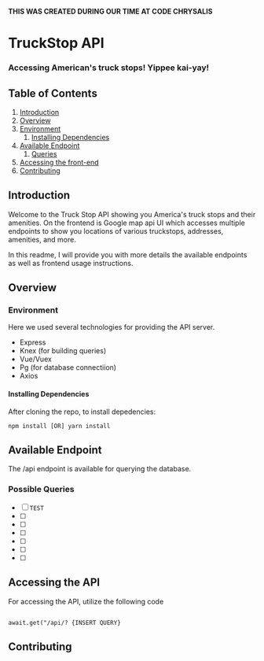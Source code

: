 ****THIS WAS CREATED DURING OUR TIME AT CODE CHRYSALIS****

# TruckStop API
### Accessing American's truck stops! Yippee kai-yay!



## Table of Contents

1.  [Introduction](#introduction)
1.  [Overview](#overview)
1.  [Environment](#environment)
    1.  [Installing Dependencies](#installing-dependencies)
1.  [Available Endpoint](#available-queries)
    1.  [Queries](#queries)
1. [Accessing the front-end](#accessing-the-front-end)
1.  [Contributing](#contributing)


## Introduction

Welcome to the Truck Stop API showing you America's truck stops and their amenities. On the frontend is Google map api UI 
which accesses multiple endpoints to show you locations of various truckstops, addresses, amenities, and more. 

In this readme, I will provide you with more details the available endpoints as well as frontend usage instructions. 

## Overview

### Environment

Here we used several technologies for providing the API server. 

* Express
* Knex (for building queries)
* Vue/Vuex
* Pg (for database connectiion)
* Axios

#### Installing Dependencies

After cloning the repo, to install depedencies:

```shell
npm install [OR] yarn install
```


## Available Endpoint

The /api endpoint is available for querying the database. 


### Possible Queries

- [ ] `TEST`
- [ ] 
- [ ] 
- [ ] 
- [ ] 
- [ ] 
- [ ] 



## Accessing the API

For accessing the API, utilize the following code

```shell

await.get("/api/? {INSERT QUERY}

```


## Contributing
